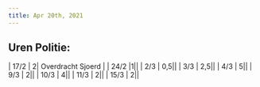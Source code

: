```yaml
---
title: Apr 20th, 2021
---
```


## Uren Politie:
| 17/2 | 2| Overdracht Sjoerd |
| 24/2 |1||
| 2/3  | 0,5||
| 3/3  | 2,5||
| 4/3  | 5||
| 9/3  | 2||
| 10/3 | 4||
| 11/3 | 2||
| 15/3 | 2||

